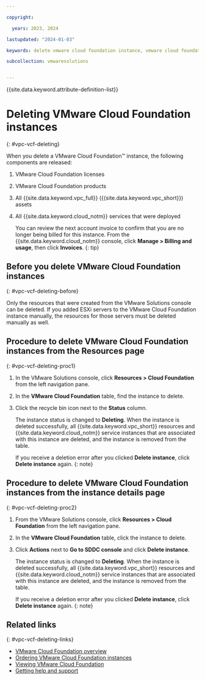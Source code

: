 ```yaml
---

copyright:

  years: 2023, 2024

lastupdated: "2024-01-03"

keywords: delete vmware cloud foundation instance, vmware cloud foundation instance, delete instance, delete vmware cloud edition instance

subcollection: vmwaresolutions


---
```


{{site.data.keyword.attribute-definition-list}}

# Deleting VMware Cloud Foundation instances
{: #vpc-vcf-deleting}

When you delete a VMware Cloud Foundation™ instance, the following components are released:
1. VMware Cloud Foundation licenses
2. VMware Cloud Foundation products
3. All {{site.data.keyword.vpc_full}} ({{site.data.keyword.vpc_short}}) assets
4. All {{site.data.keyword.cloud_notm}} services that were deployed

   You can review the next account invoice to confirm that you are no longer being billed for this instance. From the {{site.data.keyword.cloud_notm}} console, click **Manage > Billing and usage**, then click **Invoices**.
   {: tip}

## Before you delete VMware Cloud Foundation instances
{: #vpc-vcf-deleting-before}

Only the resources that were created from the VMware Solutions console can be deleted. If you added ESXi servers to the VMware Cloud Foundation instance manually, the resources for those servers must be deleted manually as well.

## Procedure to delete VMware Cloud Foundation instances from the Resources page
{: #vpc-vcf-deleting-proc1}

1. In the VMware Solutions console, click **Resources > Cloud Foundation** from the left navigation pane.
2. In the **VMware Cloud Foundation** table, find the instance to delete.
3. Click the recycle bin icon next to the **Status** column.

   The instance status is changed to **Deleting**. When the instance is deleted successfully, all {{site.data.keyword.vpc_short}} resources and {{site.data.keyword.cloud_notm}} service instances that are associated with this instance are deleted, and the instance is removed from the table.

   If you receive a deletion error after you clicked **Delete instance**, click **Delete instance** again.
   {: note}

## Procedure to delete VMware Cloud Foundation instances from the instance details page
{: #vpc-vcf-deleting-proc2}

1. From the VMware Solutions console, click **Resources > Cloud Foundation** from the left navigation pane.
2. In the **VMware Cloud Foundation** table, click the instance to delete.
3. Click **Actions** next to **Go to SDDC console** and click **Delete instance**.

   The instance status is changed to **Deleting**. When the instance is deleted successfully, all {{site.data.keyword.vpc_short}} resources and {{site.data.keyword.cloud_notm}} service instances that are associated with this instance are deleted, and the instance is removed from the table.

   If you receive a deletion error after you clicked **Delete instance**, click **Delete instance** again.
   {: note}

## Related links
{: #vpc-vcf-deleting-links}

* [VMware Cloud Foundation overview](/docs/vmwaresolutions?topic=vmwaresolutions-vpc-vcf-ovw)
* [Ordering VMware Cloud Foundation instances](/docs/vmwaresolutions?topic=vmwaresolutions-vpc-vcf-ordering)
* [Viewing VMware Cloud Foundation](/docs/vmwaresolutions?topic=vmwaresolutions-vpc-vcf-viewing)
* [Getting help and support](/docs/vmwaresolutions?topic=vmwaresolutions-trbl_support)
